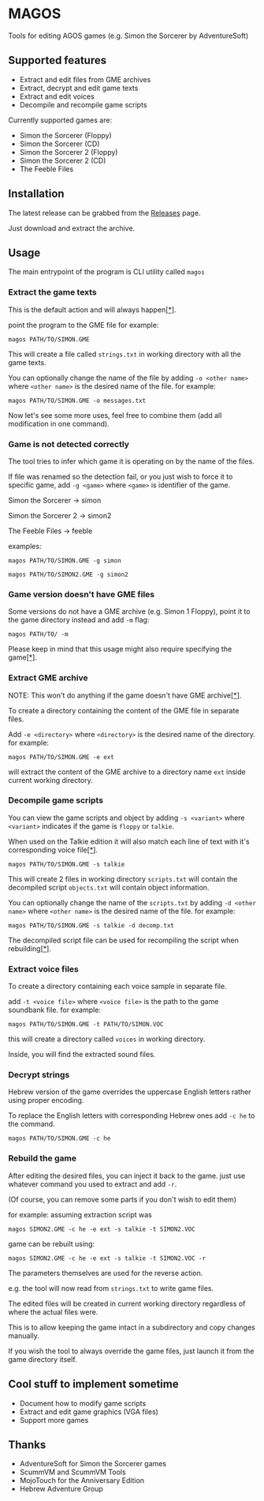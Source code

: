 # MAGOS
Tools for editing AGOS games (e.g. Simon the Sorcerer by AdventureSoft)

## Supported features
- Extract and edit files from GME archives
- Extract, decrypt and edit game texts
- Extract and edit voices
- Decompile and recompile game scripts

Currently supported games are:
- Simon the Sorcerer (Floppy)
- Simon the Sorcerer (CD)
- Simon the Sorcerer 2 (Floppy)
- Simon the Sorcerer 2 (CD)
- The Feeble Files

## Installation
The latest release can be grabbed from the [Releases](https://github.com/BLooperZ/magos/releases) page.

Just download and extract the archive.

## Usage

The main entrypoint of the program is CLI utility called `magos`

### Extract the game texts
This is the default action and will always happen[[*]](#rebuild-the-game).

point the program to the GME file
for example:
```
magos PATH/TO/SIMON.GME
```
This will create a file called `strings.txt` in working directory with all the game texts.

You can optionally change the name of the file by adding `-o <other name>` where `<other name>` is the desired name of the file.
for example:
```
magos PATH/TO/SIMON.GME -o messages.txt
```

Now let's see some more uses, feel free to combine them (add all modification in one command).

### Game is not detected correctly
The tool tries to infer which game it is operating on by the name of the files.

If file was renamed so the detection fail, or you just wish to force it to specific game, add `-g <game>` where `<game>` is identifier of the game.

Simon the Sorcerer -> simon

Simon the Sorcerer 2 -> simon2

The Feeble Files -> feeble

examples:
```
magos PATH/TO/SIMON.GME -g simon
```
```
magos PATH/TO/SIMON2.GME -g simon2
```

### Game version doesn't have GME files
Some versions do not have a GME archive (e.g. Simon 1 Floppy),
point it to the game directory instead and add `-m` flag:
```
magos PATH/TO/ -m
```
Please keep in mind that this usage might also require specifying the game[[*]](#game-is-not-detected-correctly).

### Extract GME archive
NOTE: This won't do anything if the game doesn't have GME archive[[*]](#game-version-doesnt-have-gme-files).

To create a directory containing the content of the GME file in separate files.

Add `-e <directory>` where `<directory>` is the desired name of the directory.
for example:
```
magos PATH/TO/SIMON.GME -e ext
```
will extract the content of the GME archive to a directory name `ext` inside current working directory.

### Decompile game scripts
You can view the game scripts and object by adding `-s <variant>` where `<variant>` indicates if the game is `floppy` or `talkie`.

When used on the Talkie edition it will also match each line of text with it's corresponding voice file[[*]](#extract-voice-files).
```
magos PATH/TO/SIMON.GME -s talkie
```
This will create 2 files in working directory
`scripts.txt` will contain the decompiled script
`objects.txt` will contain object information.

You can optionally change the name of the `scripts.txt` by adding `-d <other name>` where `<other name>` is the desired name of the file.
for example:
```
magos PATH/TO/SIMON.GME -s talkie -d decomp.txt
```

The decompiled script file can be used for recompiling the script when rebuilding[[*]](#rebuild-the-game).

### Extract voice files
To create a directory containing each voice sample in separate file.

add `-t <voice file>` where `<voice file>` is the path to the game soundbank file.
for example:
```
magos PATH/TO/SIMON.GME -t PATH/TO/SIMON.VOC
```
this will create a directory called `voices` in working directory.

Inside, you will find the extracted sound files.

### Decrypt strings
Hebrew version of the game overrides the uppercase English letters rather using proper encoding.

To replace the English letters with corresponding Hebrew ones
add `-c he` to the command.
```
magos PATH/TO/SIMON.GME -c he
```

### Rebuild the game
After editing the desired files, you can inject it back to the game.
just use whatever command you used to extract and add `-r`.

(Of course, you can remove some parts if you don't wish to edit them)

for example:
assuming extraction script was
```
magos SIMON2.GME -c he -e ext -s talkie -t SIMON2.VOC
```
game can be rebuilt using:
```
magos SIMON2.GME -c he -e ext -s talkie -t SIMON2.VOC -r
```
The parameters themselves are used for the reverse action.

e.g. the tool will now read from `strings.txt` to write game files.

The edited files will be created in current working directory regardless of where the actual files were.

This is to allow keeping the game intact in a subdirectory and copy changes manually.

If you wish the tool to always override the game files, just launch it from the game directory itself.

## Cool stuff to implement sometime
* Document how to modify game scripts
* Extract and edit game graphics (VGA files)
* Support more games

## Thanks
* AdventureSoft for Simon the Sorcerer games
* ScummVM and ScummVM Tools
* MojoTouch for the Anniversary Edition
* Hebrew Adventure Group
